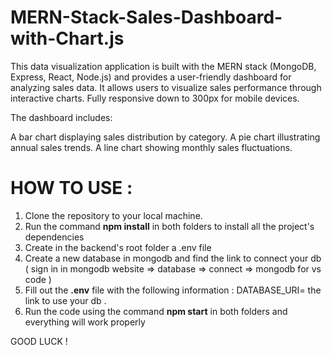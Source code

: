 # MERN-Stack-Sales-Dashboard-with-Chart.js
This data visualization application is built with the MERN stack (MongoDB, Express, React, Node.js) and provides a user-friendly dashboard for analyzing sales data. It allows users to visualize sales performance through interactive charts. Fully responsive down to 300px for mobile devices.

The dashboard includes:

A bar chart displaying sales distribution by category.
A pie chart illustrating annual sales trends.
A line chart showing monthly sales fluctuations.

# HOW TO USE :
1. Clone the repository to your local machine.
2. Run the command **npm install** in both folders to install all the project's dependencies
3. Create in the backend's root folder a .env file
4. Create a new database in mongodb and find the link to connect your db ( sign in in mongodb website => database => connect => mongodb for vs code )
5. Fill out the **.env** file with the following information : DATABASE_URI= the link to use your db .
6. Run the code using the command **npm start** in both folders and everything will work properly 
 
GOOD LUCK !
